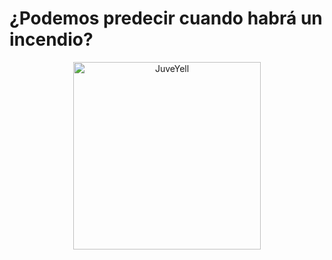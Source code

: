 # ¿Podemos predecir cuando habrá un incendio?

<div>
<p style = 'text-align:center;'>
<img src="https://upload.wikimedia.org/wikipedia/commons/thumb/b/b8/Deerfire.jpg/800px-Deerfire.jpg" alt="JuveYell" width="300px">
</p>
</div>
